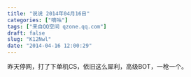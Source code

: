 ```yaml
---
title: "说说 2014年04月16日"
categories: ["嘀咕"]
tags: ["来自QQ空间 qzone.qq.com"]
draft: false
slug: "K12Nwl"
date: "2014-04-16 12:00:29"
---
```


昨天停网，打了下单机CS，依旧这么犀利，高级BOT，一枪一个。
